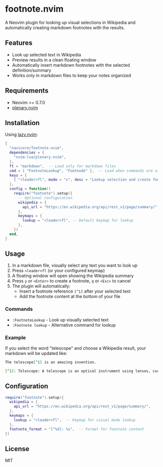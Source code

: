 # footnote.nvim

A Neovim plugin for looking up visual selections in Wikipedia and automatically
creating markdown footnotes with the results.

## Features

- Look up selected text in Wikipedia
- Preview results in a clean floating window
- Automatically insert markdown footnotes with the selected definition/summary
- Works only in markdown files to keep your notes organized

## Requirements

- Neovim >= 0.7.0
- [plenary.nvim](https://github.com/nvim-lua/plenary.nvim)

## Installation

Using [lazy.nvim](https://github.com/folke/lazy.nvim):

```lua
{
  "navicore/footnote.nvim",
  dependencies = {
    "nvim-lua/plenary.nvim",
  },
  ft = "markdown",  -- Load only for markdown files
  cmd = { "FootnoteLookup", "Footnode" },  -- Load when commands are used
  keys = {
    { "<leader>fl", mode = "v", desc = "Lookup selection and create footnote" },
  },
  config = function()
    require("footnote").setup({
      -- Optional configuration
      wikipedia = {
        api_url = "https://en.wikipedia.org/api/rest_v1/page/summary/",
      },
      keymaps = {
        lookup = "<leader>fl", -- Default keymap for lookup
      },
    })
  end,
}
```

## Usage

1. In a markdown file, visually select any text you want to look up
2. Press `<leader>fl` (or your configured keymap)
3. A floating window will open showing the Wikipedia summary
4. Press `y` or `<Enter>` to create a footnote, `q` or `<Esc>` to cancel
6. The plugin will automatically:
   - Insert a footnote reference `[^1]` after your selected text
   - Add the footnote content at the bottom of your file

### Commands

- `:FootnoteLookup` - Look up visually selected text
- `:Footnote lookup` - Alternative command for lookup

### Example

If you select the word "telescope" and choose a Wikipedia result, your markdown
will be updated like:

```markdown
The telescope[^1] is an amazing invention.

[^1]: Telescope: A telescope is an optical instrument using lenses, curved mirrors, or a combination of both to observe distant objects... <https://en.wikipedia.org/wiki/Telescope> [Wikipedia]
```

## Configuration

```lua
require("footnote").setup({
  wikipedia = {
    api_url = "https://en.wikipedia.org/api/rest_v1/page/summary/",
  },
  keymaps = {
    lookup = "<leader>fl",  -- Keymap for visual mode lookup
  },
  footnote_format = "[^%d]: %s",  -- Format for footnote content
})
```

## License

MIT
